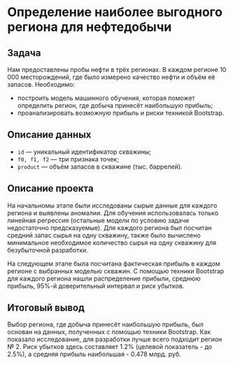 # Определение наиболее выгодного региона для нефтедобычи

## Задача

Нам предоставлены пробы нефти в трёх регионах. В каждом регионе 10 000 месторождений, где было измерено качество нефти и объём её запасов. Необходимо:

- построить модель машинного обучения, которая поможет определить регион, где добыча принесёт наибольшую прибыль;
- проанализировать возможную прибыль и риски техникой Bootstrap.

## Описание данных 

- `id` — уникальный идентификатор скважины;
- `f0, f1, f2` — три признака точек;
- `product` — объём запасов в скважине (тыс. баррелей).

## Описание проекта

На начальномы этапе были исследованы сырые данные для каждого региона и выявлены аномалии. Для обучения использовалась только линейная регрессия (остальные модели по условию задачи недостаточно предсказуемые). Для каждого региона был посчитан средний запас сырья на одну скважину, также было вычислено минимальное необходимое количество сырья на одну скважину для безубыточной разработки. 

На следующем этапе была посчитана фактическая прибыль в каждом регионе с выбранных моделью скважин. С помощью техники Bootstrap для каждого региона нашли распределение прибыли, среднюю прибыль, 95%-й доверительный интервал и риск убытков. 

## Итоговый вывод

Выбор региона, где добыча принесёт наибольшую прибыль, был основан на данных, полученных с помощью техники Bootstrap. Как показало исследование, для разработки лучше всего подходит регион № 2. Риск убытков здесь составляет 1.2% (целевой показатель -  до 2.5%), а средняя прибыль наибольшая - 0.478 млрд. руб.
